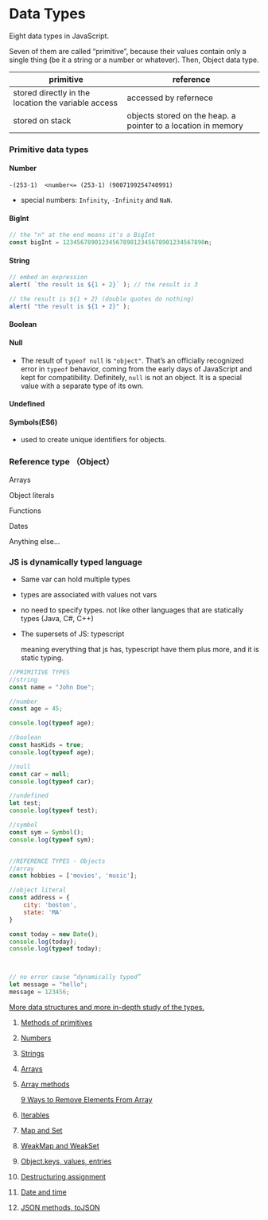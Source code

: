# Data Types 

Eight data types in JavaScript. 

Seven of them are called “primitive”, because their values contain only a single thing (be it a string or a number or whatever). Then, Object data type.

| primitive                                           | reference                                                    |
| --------------------------------------------------- | ------------------------------------------------------------ |
| stored directly in the location the variable access | accessed by refernece                                        |
| stored on stack                                     | objects stored on the heap. a pointer to a location in memory |

### Primitive data types

#### Number

 	-(253-1)  <number<= (253-1) (9007199254740991) 

  +  special numbers: `Infinity`, `-Infinity` and `NaN`.


#### BigInt

```javascript
// the "n" at the end means it's a BigInt
const bigInt = 1234567890123456789012345678901234567890n;
```

#### String

```javascript
// embed an expression
alert( `the result is ${1 + 2}` ); // the result is 3

// the result is ${1 + 2} (double quotes do nothing)
alert( "the result is ${1 + 2}" ); 
```

#### Boolean

#### Null

- The result of `typeof null` is `"object"`. That’s an officially recognized error in `typeof` behavior, coming from the early days of JavaScript and kept for compatibility. Definitely, `null` is not an object. It is a special value with a separate type of its own.

#### Undefined

#### Symbols(ES6)

- used to create unique identifiers for objects.



### Reference type （Object）

Arrays

Object literals

Functions

Dates

Anything else...



### JS is dynamically typed language

- Same var can hold multiple types

- types are associated with values not vars

- no need to specify types. not like other languages that are statically types (Java, C#, C++)

- The supersets of JS: typescript 

  meaning everything that js has,  typescript have them plus more, and it is static typing.



```javascript
//PRIMITIVE TYPES
//string
const name = "John Doe";

//number
const age = 45;

console.log(typeof age);

//boolean
const hasKids = true;
console.log(typeof age);

//null
const car = null;
console.log(typeof car);

//undefined
let test;
console.log(typeof test);

//symbol
const sym = Symbol();
console.log(typeof sym);


//REFERENCE TYPES - Objects
//array
const hobbies = ['movies', 'music'];

//object literal
const address = {
    city: 'boston',
    state: 'MA'
}

const today = new Date();
console.log(today);
console.log(typeof today);



// no error cause “dynamically typed”
let message = "hello";
message = 123456;
```



[More data structures and more in-depth study of the types.](https://javascript.info/data-types)

1. [Methods of primitives](https://javascript.info/primitives-methods)

2. [Numbers](https://javascript.info/number)

3. [Strings](https://javascript.info/string)

4. [Arrays](https://javascript.info/array)

5. [Array methods](https://javascript.info/array-methods)

   [9 Ways to Remove Elements From Array](https://love2dev.com/blog/javascript-remove-from-array/)

6. [Iterables](https://javascript.info/iterable)

7. [Map and Set](https://javascript.info/map-set)

8. [WeakMap and WeakSet](https://javascript.info/weakmap-weakset)

9. [Object.keys, values, entries](https://javascript.info/keys-values-entries)

10. [Destructuring assignment](https://javascript.info/destructuring-assignment)

11. [Date and time](https://javascript.info/date)

12. [JSON methods, toJSON](https://javascript.info/json)

